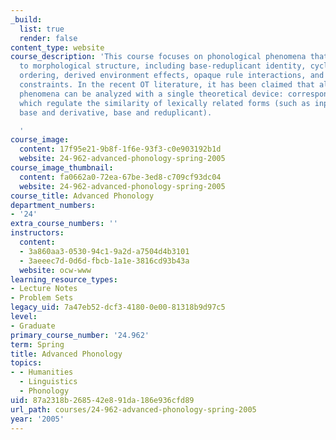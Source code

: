 ```yaml
---
_build:
  list: true
  render: false
content_type: website
course_description: 'This course focuses on phonological phenomena that are sensitive
  to morphological structure, including base-reduplicant identity, cyclicity, level
  ordering, derived environment effects, opaque rule interactions, and morpheme structure
  constraints. In the recent OT literature, it has been claimed that all of these
  phenomena can be analyzed with a single theoretical device: correspondence constraints,
  which regulate the similarity of lexically related forms (such as input and output,
  base and derivative, base and reduplicant).

  '
course_image:
  content: 17f95e21-9b8f-1f6e-93f3-c0e903192b1d
  website: 24-962-advanced-phonology-spring-2005
course_image_thumbnail:
  content: fa0662a0-72ea-67be-3ed8-c709cf93dc04
  website: 24-962-advanced-phonology-spring-2005
course_title: Advanced Phonology
department_numbers:
- '24'
extra_course_numbers: ''
instructors:
  content:
  - 3a860aa3-0530-94c1-9a2d-a7504d4b3101
  - 3aeeec7d-0d6d-fbcb-1a1e-3816cd93b43a
  website: ocw-www
learning_resource_types:
- Lecture Notes
- Problem Sets
legacy_uid: 7a47eb52-dcf3-4180-0e00-81318b9d97c5
level:
- Graduate
primary_course_number: '24.962'
term: Spring
title: Advanced Phonology
topics:
- - Humanities
  - Linguistics
  - Phonology
uid: 87a2318b-2685-42e8-91da-186e936cfd89
url_path: courses/24-962-advanced-phonology-spring-2005
year: '2005'
---
```

